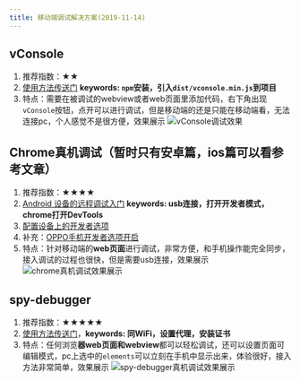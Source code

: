 ```yaml
---
title: 移动端调试解决方案(2019-11-14)
---
```


## vConsole
1. 推荐指数：★★
2. [使用方法传送门](https://github.com/Tencent/vConsole) **keywords: `npm`安装，引入`dist/vconsole.min.js`到项目**
3. 特点：需要在被调试的webview或者web页面里添加代码，右下角出现`vConsole`按钮，点开可以进行调试，但是移动端的还是只能在移动端看，无法连接pc，个人感觉不是很方便，效果展示
![vConsole调试效果](http://ww1.sinaimg.cn/large/006XqmrNgy1g8xlqxc2ltj30u01hcgrs.jpg)

## Chrome真机调试（暂时只有安卓篇，ios篇可以看参考文章）
1. 推荐指数：★★★★
2. [Android 设备的远程调试入门](https://developers.google.com/web/tools/chrome-devtools/remote-debugging?utm_campaign=2016q3&utm_medium=redirect&utm_source=dcc) **keywords: usb连接，打开开发者模式，chrome打开DevTools**
3. [配置设备上的开发者选项](https://developer.android.com/studio/debug/dev-options.html)
4. 补充：[OPPO手机开发者选项开启](https://jingyan.baidu.com/article/91f5db1b1d51be1c7e05e35f.html)
5. 特点：针对移动端的**web页面**进行调试，非常方便，和手机操作能完全同步，接入调试的过程也很快，但是需要usb连接，效果展示
![chrome真机调试效果展示](http://ww1.sinaimg.cn/large/006XqmrNgy1g8xdpdwcx2j31810rr4qp.jpg)

## spy-debugger
1. 推荐指数：★★★★★
2. [使用方法传送门](https://github.com/wuchangming/spy-debugger)，**keywords: 同WiFi，设置代理，安装证书**
3. 特点：任何浏览**器web页面和webview**都可以轻松调试，还可以设置页面可编辑模式，pc上选中的`elements`可以立刻在手机中显示出来，体验很好，接入方法非常简单，效果展示
![spy-debugger真机调试效果展示](http://ww1.sinaimg.cn/large/006XqmrNgy1g8xkzz4431j327y1c01kx.jpg)